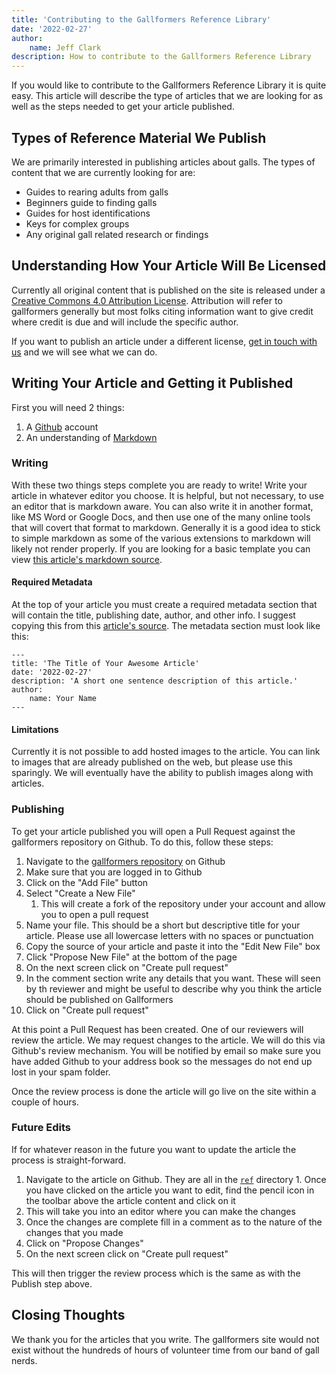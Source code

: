 ```yaml
---
title: 'Contributing to the Gallformers Reference Library'
date: '2022-02-27'
author:
    name: Jeff Clark
description: How to contribute to the Gallformers Reference Library
---
```


If you would like to contribute to the Gallformers Reference Library it is quite easy. This article will describe the type of articles that we are looking for as well as the steps needed to get your article published.

## Types of Reference Material We Publish

We are primarily interested in publishing articles about galls. The types of content that we are currently looking for are:

- Guides to rearing adults from galls
- Beginners guide to finding galls
- Guides for host identifications
- Keys for complex groups
- Any original gall related research or findings

## Understanding How Your Article Will Be Licensed

Currently all original content that is published on the site is released under a [Creative Commons 4.0 Attribution License](https://creativecommons.org/licenses/by/4.0/). Attribution will refer to gallformers generally but most folks citing information want to give credit where credit is due and will include the specific author.

If you want to publish an article under a different license, [get in touch with us](mailto:gallformers@gmail.com) and we will see what we can do.

## Writing Your Article and Getting it Published

First you will need 2 things:

1. A [Github](https://github.com/) account
1. An understanding of [Markdown](https://www.markdownguide.org/getting-started)

### Writing

With these two things steps complete you are ready to write! Write your article in whatever editor you choose. It is helpful, but not necessary, to use an editor that is markdown aware. You can also write it in another format, like MS Word or Google Docs, and then use one of the many online tools that will covert that format to markdown. Generally it is a good idea to stick to simple markdown as some of the various extensions to markdown will likely not render properly. If you are looking for a basic template you can view [this article's markdown source](https://github.com/jeffdc/gallformers/blob/main/ref/contributing.md).

#### Required Metadata

At the top of your article you must create a required metadata section that will contain the title, publishing date, author, and other info. I suggest copying this from this [article's source](https://github.com/jeffdc/gallformers/blob/main/ref/contributing.md). The metadata section must look like this:
```
---
title: 'The Title of Your Awesome Article'
date: '2022-02-27'
description: 'A short one sentence description of this article.'
author:
    name: Your Name
---
```

#### Limitations

Currently it is not possible to add hosted images to the article. You can link to images that are already published on the web, but please use this sparingly. We will eventually have the ability to publish images along with articles.

### Publishing

To get your article published you will open a Pull Request against the gallformers repository on Github. To do this, follow these steps:

1. Navigate to the [gallformers repository](https://github.com/jeffdc/gallformers/ref) on Github
1. Make sure that you are logged in to Github
1. Click on the "Add File" button
1. Select "Create a New File"
    1. This will create a fork of the repository under your account and allow you to open a pull request
1. Name your file. This should be a short but descriptive title for your article. Please use all lowercase letters with no spaces or punctuation
1. Copy the source of your article and paste it into the "Edit New File" box
1. Click "Propose New File" at the bottom of the page
1. On the next screen click on "Create pull request"
1. In the comment section write any details that you want. These will seen by th reviewer and might be useful to describe why you think the article should be published on Gallformers
1. Click on "Create pull request"

At this point a Pull Request has been created. One of our reviewers will review the article. We may request changes to the article. We will do this via Github's review mechanism. You will be notified by email so make sure you have added Github to your address book so the messages do not end up lost in your spam folder.

Once the review process is done the article will go live on the site within a couple of hours.

### Future Edits

If for whatever reason in the future you want to update the article the process is straight-forward. 

1. Navigate to the article on Github. They are all in the [`ref`](https://github.com/jeffdc/gallformers/ref) directory 1. Once you have clicked on the article you want to edit, find the pencil icon in the toolbar above the article content and click on it
1. This will take you into an editor where you can make the changes
1. Once the changes are complete fill in a comment as to the nature of the changes that you made
1. Click on "Propose Changes"
1. On the next screen click on "Create pull request"

This will then trigger the review process which is the same as with the Publish step above.

## Closing Thoughts

We thank you for the articles that you write. The gallformers site would not exist without the hundreds of hours of volunteer time from our band of gall nerds. 

